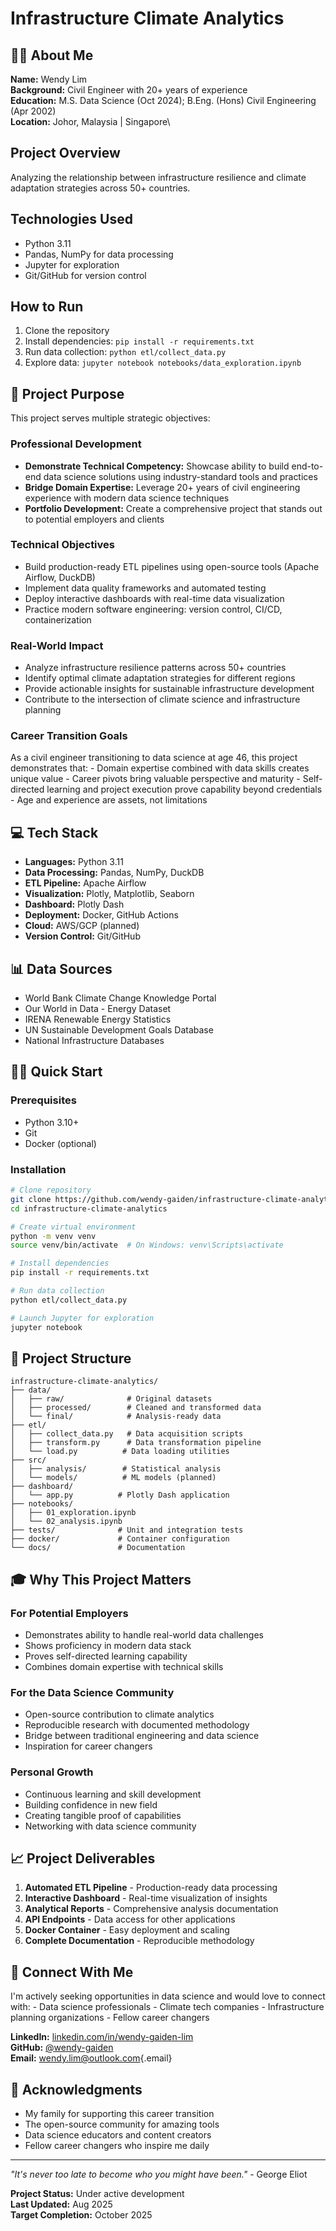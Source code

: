 # Infrastructure Climate Analytics

## 👨‍💼 About Me

**Name:** Wendy Lim\
**Background:** Civil Engineer with 20+ years of experience\
**Education:** M.S. Data Science (Oct 2024); B.Eng. (Hons) Civil Engineering (Apr 2002)\
**Location:** Johor, Malaysia \| Singapore\

## Project Overview

Analyzing the relationship between infrastructure resilience and climate adaptation strategies across 50+ countries.

## Technologies Used

-   Python 3.11
-   Pandas, NumPy for data processing
-   Jupyter for exploration
-   Git/GitHub for version control

## How to Run

1.  Clone the repository
2.  Install dependencies: `pip install -r requirements.txt`
3.  Run data collection: `python etl/collect_data.py`
4.  Explore data: `jupyter notebook notebooks/data_exploration.ipynb`

## 🎯 Project Purpose

This project serves multiple strategic objectives:

### **Professional Development**

-   **Demonstrate Technical Competency:** Showcase ability to build end-to-end data science solutions using industry-standard tools and practices
-   **Bridge Domain Expertise:** Leverage 20+ years of civil engineering experience with modern data science techniques
-   **Portfolio Development:** Create a comprehensive project that stands out to potential employers and clients

### **Technical Objectives**

-   Build production-ready ETL pipelines using open-source tools (Apache Airflow, DuckDB)
-   Implement data quality frameworks and automated testing
-   Deploy interactive dashboards with real-time data visualization
-   Practice modern software engineering: version control, CI/CD, containerization

### **Real-World Impact**

-   Analyze infrastructure resilience patterns across 50+ countries
-   Identify optimal climate adaptation strategies for different regions
-   Provide actionable insights for sustainable infrastructure development
-   Contribute to the intersection of climate science and infrastructure planning

### **Career Transition Goals**

As a civil engineer transitioning to data science at age 46, this project demonstrates that: - Domain expertise combined with data skills creates unique value - Career pivots bring valuable perspective and maturity - Self-directed learning and project execution prove capability beyond credentials - Age and experience are assets, not limitations

## 💻 Tech Stack

-   **Languages:** Python 3.11
-   **Data Processing:** Pandas, NumPy, DuckDB
-   **ETL Pipeline:** Apache Airflow
-   **Visualization:** Plotly, Matplotlib, Seaborn
-   **Dashboard:** Plotly Dash
-   **Deployment:** Docker, GitHub Actions
-   **Cloud:** AWS/GCP (planned)
-   **Version Control:** Git/GitHub

## 📊 Data Sources

-   World Bank Climate Change Knowledge Portal
-   Our World in Data - Energy Dataset
-   IRENA Renewable Energy Statistics
-   UN Sustainable Development Goals Database
-   National Infrastructure Databases

## 🏃‍♂️ Quick Start

### Prerequisites

-   Python 3.10+
-   Git
-   Docker (optional)

### Installation

``` bash
# Clone repository
git clone https://github.com/wendy-gaiden/infrastructure-climate-analytics.git
cd infrastructure-climate-analytics

# Create virtual environment
python -m venv venv
source venv/bin/activate  # On Windows: venv\Scripts\activate

# Install dependencies
pip install -r requirements.txt

# Run data collection
python etl/collect_data.py

# Launch Jupyter for exploration
jupyter notebook
```

## 📂 Project Structure

```         
infrastructure-climate-analytics/
├── data/
│   ├── raw/              # Original datasets
│   ├── processed/        # Cleaned and transformed data
│   └── final/            # Analysis-ready data
├── etl/
│   ├── collect_data.py   # Data acquisition scripts
│   ├── transform.py      # Data transformation pipeline
│   └── load.py          # Data loading utilities
├── src/
│   ├── analysis/        # Statistical analysis
│   └── models/          # ML models (planned)
├── dashboard/
│   └── app.py          # Plotly Dash application
├── notebooks/
│   ├── 01_exploration.ipynb
│   └── 02_analysis.ipynb
├── tests/              # Unit and integration tests
├── docker/             # Container configuration
└── docs/               # Documentation
```

## 🎓 Why This Project Matters

### **For Potential Employers**

-   Demonstrates ability to handle real-world data challenges
-   Shows proficiency in modern data stack
-   Proves self-directed learning capability
-   Combines domain expertise with technical skills

### **For the Data Science Community**

-   Open-source contribution to climate analytics
-   Reproducible research with documented methodology
-   Bridge between traditional engineering and data science
-   Inspiration for career changers

### **Personal Growth**

-   Continuous learning and skill development
-   Building confidence in new field
-   Creating tangible proof of capabilities
-   Networking with data science community

## 📈 Project Deliverables

1.  **Automated ETL Pipeline** - Production-ready data processing
2.  **Interactive Dashboard** - Real-time visualization of insights
3.  **Analytical Reports** - Comprehensive analysis documentation
4.  **API Endpoints** - Data access for other applications
5.  **Docker Container** - Easy deployment and scaling
6.  **Complete Documentation** - Reproducible methodology

## 🤝 Connect With Me

I'm actively seeking opportunities in data science and would love to connect with: - Data science professionals - Climate tech companies - Infrastructure planning organizations - Fellow career changers

**LinkedIn:** [linkedin.com/in/wendy-gaiden-lim](https://linkedin.com/in/wendy-gaiden-lim)\
**GitHub:** [\@wendy-gaiden](https://github.com/wendy-gaiden)\
**Email:** [wendy.lim\@outlook.com](mailto:wendy.lim@outlook.com){.email}

## 🙏 Acknowledgments

-   My family for supporting this career transition
-   The open-source community for amazing tools
-   Data science educators and content creators
-   Fellow career changers who inspire me daily

------------------------------------------------------------------------

*"It's never too late to become who you might have been."* - George Eliot

**Project Status:** Under active development\
**Last Updated:** Aug 2025\
**Target Completion:** October 2025
